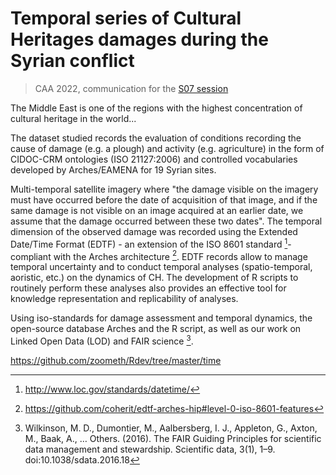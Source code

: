 # Temporal series of Cultural Heritages damages during the Syrian conflict
> CAA 2022, communication for the [S07 session](https://github.com/eamena-oxford/eamena-arches-dev/blob/main/event/CAA-S07.md#s07-cultural-heritage-data-across-borders-web-based-management-platforms-for-immovable-cultural-heritage-in-the-global-south)

The Middle East is one of the regions with the highest concentration of cultural heritage in the world...

The dataset studied records the evaluation of conditions recording the cause of damage (e.g. a plough) and activity (e.g. agriculture) in the form of CIDOC-CRM ontologies (ISO 21127:2006) and controlled vocabularies developed by Arches/EAMENA for 19 Syrian sites.

Multi-temporal satellite imagery where "the damage visible on the imagery must have occurred before the date of acquisition of that image, and if the same damage is not visible on an image acquired at an earlier date, we assume that the damage occurred between these two dates".
The temporal dimension of the observed damage was recorded using the Extended Date/Time Format (EDTF) - an extension of the ISO 8601 standard [^0]- compliant with the Arches architecture [^1]. EDTF records allow to manage temporal uncertainty and to conduct temporal analyses (spatio-temporal, aoristic, etc.) on the dynamics of CH. The development of R scripts to routinely perform these analyses also provides an effective tool for knowledge representation and replicability of analyses.

Using iso-standards for damage assessment and temporal dynamics, the open-source database Arches and the R script, as well as our work on Linked Open Data (LOD) and FAIR science [^2].

https://github.com/zoometh/Rdev/tree/master/time

[^0]: http://www.loc.gov/standards/datetime/
[^1]: https://github.com/coherit/edtf-arches-hip#level-0-iso-8601-features
[^2]: Wilkinson, M. D., Dumontier, M., Aalbersberg, I. J., Appleton, G., Axton, M., Baak, A., … Others. (2016). The FAIR Guiding Principles for scientific data management and stewardship. Scientific data, 3(1), 1–9. doi:10.1038/sdata.2016.18

